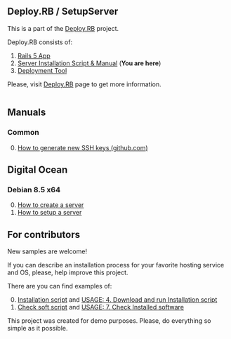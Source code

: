 ## Deploy.RB / SetupServer

This is a part of the [Deploy.RB](https://deployrb.github.io/) project.

Deploy.RB consists of:

1. [Rails 5 App](https://github.com/DeployRB/Rails5App)
2. [Server Installation Script & Manual](https://github.com/DeployRB/SetupServer) (**You are here**)
3. [Deployment Tool](https://github.com/DeployRB/DeployTool)

Please, visit [Deploy.RB](https://deployrb.github.io/) page to get more information.

```
```

## Manuals

### Common

0. [How to generate new SSH keys (github.com)](https://help.github.com/articles/generating-an-ssh-key)

## Digital Ocean

### Debian 8.5 x64

0. [How to create a server](article-1/README.md)
0. [How to setup a server](article-2/README.md)

## For contributors

New samples are welcome!

If you can describe an installation process for your favorite hosting service and OS, please, help improve this project.

There are you can find examples of:

0. [Installation script](article-2/install_script.sh) and [USAGE: 4. Download and run Installation script](article-2#4-download-and-run-installation-script)
0. [Check soft script](article-2/check_soft_script.sh) and [USAGE: 7. Check Installed software](article-2#7-check-installed-software)

This project was created for demo purposes. Please, do everything so simple as it possible.
